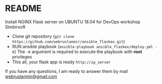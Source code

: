 # README #

Install NGINX Flask server on UBUNTU 18.04 for DevOps workshop Simbirsoft

* Clone git repository (```git clone https://github.com/webruslanmir/ansible_flaskex.git```)
* RUN ansible playbook (```ansible-playbook ansible_flaskex/deploy.yml -K```) The ``-K`` argument is required to execute the playbook with **root** privileges
* This all, your flask app is ready ```http://ip_server```


If you have any questions, I am ready to answer them by mail webruslanmir@gmail.com
